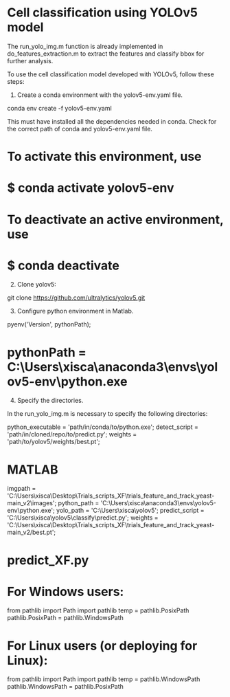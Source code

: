 # Cell classification using YOLOv5 model

The run_yolo_img.m function is already implemented in do_features_extraction.m to extract the features and classify bbox for further analysis. 

To use the cell classification model developed with YOLOv5, follow these steps:

1. Create a conda environment with the yolov5-env.yaml file.

conda env create -f yolov5-env.yaml

This must have installed all the dependencies needed in conda. Check for the correct path of conda and yolov5-env.yaml file.

# To activate this environment, use
#
#     $ conda activate yolov5-env
#
# To deactivate an active environment, use
#
#     $ conda deactivate


2. Clone yolov5:

git clone https://github.com/ultralytics/yolov5.git


3. Configure python environment in Matlab.

pyenv('Version', pythonPath);

# pythonPath = C:\Users\xisca\anaconda3\envs\yolov5-env\python.exe


4. Specify the directories.

In the run_yolo_img.m is necessary to specify the following directories:

python_executable = 'path/in/conda/to/python.exe';
detect_script = 'path/in/cloned/repo/to/predict.py';
weights = 'path/to/yolov5/weights/best.pt';

# MATLAB

imgpath = 'C:\Users\xisca\Desktop\Trials_scripts_XF\trials_feature_and_track_yeast-main_v2\images\';
python_path = 'C:\Users\xisca\anaconda3\envs\yolov5-env\python.exe';
yolo_path = 'C:\Users\xisca\yolov5';
predict_script = 'C:\Users\xisca\yolov5\classify\predict.py';
weights = 'C:\Users\xisca\Desktop\Trials_scripts_XF\trials_feature_and_track_yeast-main_v2/best.pt';


# predict_XF.py

# For Windows users:
from pathlib import Path
import pathlib
temp = pathlib.PosixPath
pathlib.PosixPath = pathlib.WindowsPath

# For Linux users (or deploying for Linux):
from pathlib import Path
import pathlib
temp = pathlib.WindowsPath
pathlib.WindowsPath = pathlib.PosixPath